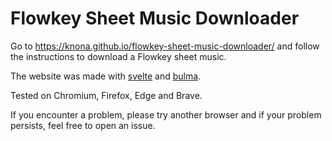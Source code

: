 # Flowkey Sheet Music Downloader

Go to https://knona.github.io/flowkey-sheet-music-downloader/ and follow the instructions to download a Flowkey sheet music.

The website was made with [svelte](https://svelte.dev/) and [bulma](https://bulma.io/).

Tested on Chromium, Firefox, Edge and Brave.

If you encounter a problem, please try another browser and if your problem persists, feel free to open an issue.
